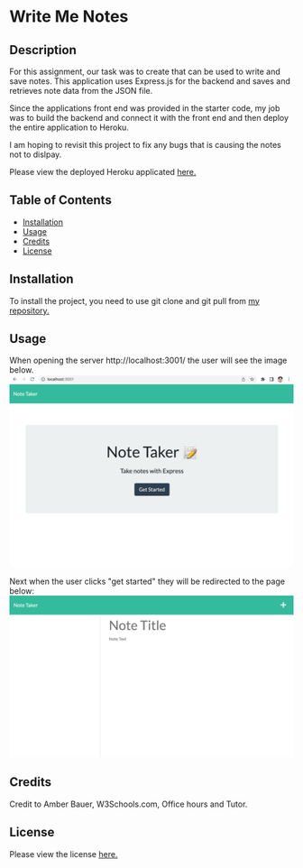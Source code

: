 # Write Me Notes

## Description 

For this assignment, our task was to create that can be used to write and save notes. This application uses Express.js for the backend and saves and retrieves note data from the JSON file.

Since the applications front end was provided in the starter code, my job was to build the backend and connect it with the front end and then deploy the entire application to Heroku.

I am hoping to revisit this project to fix any bugs that is causing the notes not to dislpay.

Please view the deployed Heroku applicated <a href ="https://write-me-notes.herokuapp.com/"> here. </a>


## Table of Contents 

* [Installation](#installation)
* [Usage](#usage)
* [Credits](#credits)
* [License](#license)


## Installation

To install the project, you need to use git clone and git pull from <a href ="https://github.com/abauer424/write-me-notes">my repository.</a> 


## Usage 

When opening the server http://localhost:3001/ the user will see the image below.
<img src="https://github.com/abauer424/write-me-notes/blob/main/Develop/public/assets/images/image1.png" alt="image of note taker"/>

Next when the user clicks "get started" they will be redirected to the page below:
<img src="https://github.com/abauer424/write-me-notes/blob/main/Develop/public/assets/images/image2.png" alt="image of place to add notes"/>


## Credits

Credit to Amber Bauer, W3Schools.com, Office hours and Tutor.


## License

Please view the license <a href="https://github.com/abauer424/write-me-notes/blob/main/LICENSE">here.</a>


